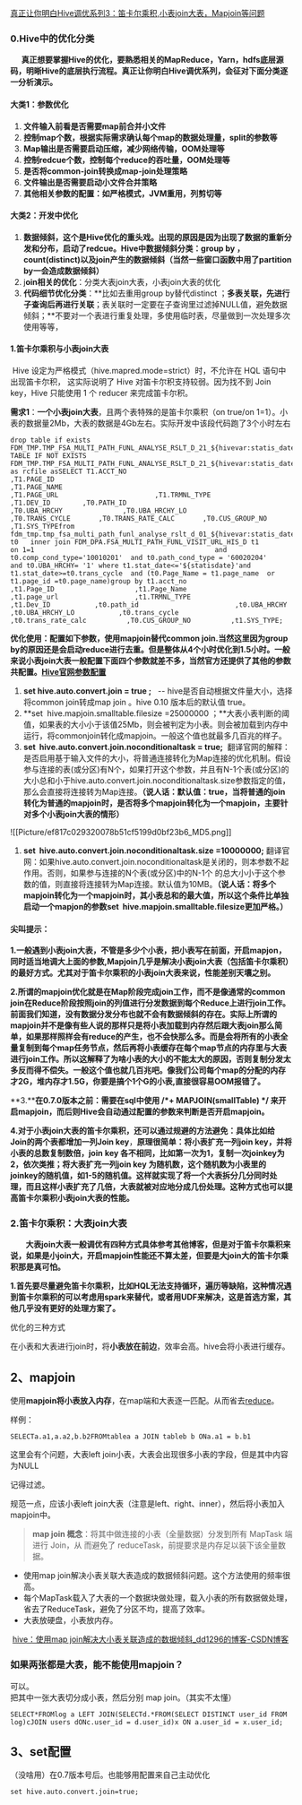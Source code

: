 [真正让你明白Hive调优系列3：笛卡尔乘积,小表join大表，Mapjoin等问题](https://my.oschina.net/u/4373790/blog/4335307 "真正让你明白Hive调优系列3：笛卡尔乘积,小表join大表，Mapjoin等问题")

### 0.Hive中的优化分类

     **真正想要掌握Hive的优化，要熟悉相关的MapReduce，Yarn，hdfs底层源码，明晰Hive的底层执行流程。真正让你明白Hive调优系列，会征对下面分类逐一分析演示。**

#### 大类1：参数优化

1.  **文件输入前看是否需要map前合并小文件**
2.  **控制map个数，根据实际需求确认每个map的数据处理量，split的参数等**
3.  **Map输出是否需要启动压缩，减少网络传输，OOM处理等**
4.  **控制redcue个数，控制每个reduce的吞吐量，OOM处理等**
5.  **是否将common-join转换成map-join处理策略**
6.  **文件输出是否需要启动小文件合并策略**
7.  **其他相关参数的配置：如严格模式，JVM重用，列剪切等**

#### 大类2：开发中优化

1.  **数据倾斜，这个是Hive优化的重头戏。出现的原因是因为出现了数据的重新分发和分布，启动了redcue。Hive中数据倾斜分类：group by ，count(distinct)以及join产生的数据倾斜（当然一些窗口函数中用了partition by一会造成数据倾斜）**
2.  j**oin相关的优化**：分类大表join大表，小表join大表的优化
3.  **代码细节优化分类**：**比如去重用group by替代distinct ；**多表关联，先进行子查询后再进行关联**；表关联时一定要在子查询里过滤掉NULL值，避免数据倾斜；**不要对一个表进行重复处理，多使用临时表，尽量做到一次处理多次使用等等，

#### 1.笛卡尔乘积与小表join大表

 Hive 设定为严格模式（hive.mapred.mode=strict）时，不允许在 HQL 语句中出现笛卡尔积， 这实际说明了 Hive 对笛卡尔积支持较弱。因为找不到 Join key，Hive 只能使用 1 个 reducer 来完成笛卡尔积。

**需求1**：**一个小表join大表**，且两个表特殊的是笛卡尔乘积（on true/on 1=1）。小表的数据量2Mb，大表的数据是4Gb左右。实际开发中该段代码跑了3个小时左右

```
drop table if exists FDM_TMP.TMP_FSA_MULTI_PATH_FUNL_ANALYSE_RSLT_D_21_${hivevar:statis_date};CREATE TABLE IF NOT EXISTS FDM_TMP.TMP_FSA_MULTI_PATH_FUNL_ANALYSE_RSLT_D_21_${hivevar:statis_date}stored as rcfile asSELECT T1.ACCT_NO                                                     ,T1.PAGE_ID                                                        ,T1.PAGE_NAME                                                      ,T1.PAGE_URL                        ,T1.TRMNL_TYPE                                                     ,T1.DEV_ID        ,T0.PATH_ID                                                      ,T0.UBA_HRCHY               ,T0.UBA_HRCHY_LO            ,T0.TRANS_CYCLE       ,T0.TRANS_RATE_CALC       ,T0.CUS_GROUP_NO       ,T1.SYS_TYPEfrom fdm_tmp.tmp_fsa_multi_path_funl_analyse_rslt_d_01_${hivevar:statis_date} t0   inner join FDM_DPA.FSA_MULTI_PATH_FUNL_VISIT_URL_HIS_D t1           on 1=1                                             and t0.comp_cond_type='10010201'  and t0.path_cond_type = '60020204'         and t0.UBA_HRCHY= '1' where t1.stat_date<='${statisdate}'and t1.stat_date>=t0.trans_cycle  and (t0.Page_Name = t1.page_name  or t1.page_id =t0.page_name)group by t1.acct_no                     ,t1.Page_ID                    ,t1.Page_Name                  ,t1.page_url                   ,t1.TRMNL_TYPE                     ,t1.Dev_ID           ,t0.path_id                        ,t0.UBA_HRCHY                ,t0.UBA_HRCHY_LO           ,t0.trans_cycle          ,t0.trans_rate_calc          ,T0.CUS_GROUP_NO          ,t1.SYS_TYPE;
```

**优化使用：配置如下参数，使用mapjoin替代common join.当然这里因为group by的原因还是会启动reduce进行去重。但是整体从4个小时优化到1.5小时。一般来说小表join大表一般配置下面四个参数就差不多，当然官方还提供了其他的参数共配置。[Hive官网参数配置](https://www.oschina.net/action/GoToLink?url=https%3A%2F%2Fcwiki.apache.org%2Fconfluence%2Fdisplay%2FHive%2FConfiguration%2BProperties "Hive官网参数配置")**

1.  **set hive.auto.convert.join = true ;**   -- hive是否自动根据文件量大小，选择将common join转成map join 。hive 0.10 版本后的默认值 true。
2.  **set  hive.mapjoin.smalltable.filesize =25000000 ；**大表小表判断的阈值，如果表的大小小于该值25Mb，则会被判定为小表。则会被加载到内存中运行，将commonjoin转化成mapjoin。一般这个值也就最多几百兆的样子。
3.  **set  hive.auto.convert.join.noconditionaltask = true;**  翻译官网的解释：是否启用基于输入文件的大小，将普通连接转化为Map连接的优化机制。假设参与连接的表(或分区)有N个，如果打开这个参数，并且有N-1个表(或分区)的大小总和小于hive.auto.convert.join.noconditionaltask.size参数指定的值，那么会直接将连接转为Map连接。**（说人话：默认值：true，当将普通的join转化为普通的mapjoin时，是否将多个mapjoin转化为一个mapjoin，主要针对多个小表join大表的情形）**

![[Picture/ef817c029320078b51cf5199d0bf23b6_MD5.png]]

1.  **set  hive.auto.convert.join.noconditionaltask.size =10000000;** 翻译官网：如果hive.auto.convert.join.noconditionaltask是关闭的，则本参数不起作用。否则，如果参与连接的N个表(或分区)中的N-1个 的总大小小于这个参数的值，则直接将连接转为Map连接。默认值为10MB。**（说人话：将多个mapjoin转化为一个mapjoin时，其小表总和的最大值，所以这个条件比单独启动一个mapjon的参数****set  hive.mapjoin.smalltable.filesize更加严格。****）**

#### **尖叫提示：**

**1.一般遇到小表join大表，不管是多少个小表，把小表写在前面，开启mapjon，同时适当地调大上面的参数,Mapjoin几乎是解决小表join大表（包括笛卡尔乘积）的最好方式。尤其对于笛卡尔乘积的小表join大表来说，性能差别天壤之别。**

**2.所谓的mapjoin优化就是在Map阶段完成join工作，而不是像通常的common join在Reduce阶段按照join的列值进行分发数据到每个Reduce上进行join工作。前面我们知道，没有数据分发分布也就不会有数据倾斜的存在。实际上所谓的mapjoin并不是像有些人说的那样只是将小表加载到内存然后跟大表join那么简单，如果那样照样会有reduce的产生，也不会快那么多。而是会将所有的小表全量复制到每个map任务节点，然后再将小表缓存在每个map节点的内存里与大表进行join工作。所以这解释了为啥小表的大小的不能太大的原因，否则复制分发太多反而得不偿失。一般这个值也就几百兆吧。像我们公司每个map的分配的内存才2G，堆内存才1.5G，你要是搞个1个G的小表,直接很容易OOM报错了。**

**3.****在0.7.0版本之前：需要在sql中使用 /\*+ MAPJOIN(smallTable) \*/ 来开启mapjoin，而后则Hive会自动通过配置的参数来判断是否开启mapjoin。**

**4.对于小表join大表的笛卡尔乘积，还可以通过规避的方法避免：具体比如给 Join的两个表都增加一列Join key**，**原理很简单：将小表扩充一列join key，并将小表的总数复制数倍，join** **key 各不相同，比如第一次为1，复制一次joinkey为2，依次类推；将大表扩充一列join key 为随机数，这个随机数为小表里的joinkey的随机值，如1-5的随机值。这样就实现了将一个大表拆分几分同时处理，而且这样小表扩充了几倍，大表就被对应地分成几份处理。这种方式也可以提高笛卡尔乘积小表join大表的性能。**

### 2.笛卡尔乘积：大表join大表

       **大表join大表一般调优有四种方式具体参考其他博客，但是对于笛卡尔乘积来说，如果是小join大，开启mapjoin性能还不算太差，但要是大join大的笛卡尔乘积那是真可怕。**

**1.首先要尽量避免笛卡尔乘积，比如HQL无法支持循环，遍历等缺陷，这种情况遇到笛卡尔乘积的可以考虑用spark来替代，或者用UDF来解决，这是首选方案，其他几乎没有更好的处理方案了。**

优化的三种方式

在小表和大表进行join时，将**小表放在前边**，效率会高。hive会将小表进行缓存。

## 2、mapjoin

使用**mapjoin将小表放入内存**，在map端和大表逐一匹配。从而省去[reduce](https://so.csdn.net/so/search?q=reduce&spm=1001.2101.3001.7020)。

样例：

```
SELECTa.a1,a.a2,b.b2FROMtablea a JOIN tableb b ONa.a1 = b.b1
```

这里会有个问题，大表left join小表，大表会出现很多小表的字段，但是其中内容为NULL

记得过滤。

规范一点，应该小表left join大表（注意是left、right、inner），然后将小表加入mapjoin中。

> **map join 概念**：将其中做连接的小表（全量数据）分发到所有 MapTask 端进行 Join，从 而避免了 reduceTask，前提要求是内存足以装下该全量数据。 

-   使用map join解决小表关联大表造成的数据倾斜问题。这个方法使用的频率很高。
-   每个MapTask载入了大表的一个数据块做处理，载入小表的所有数据做处理，省去了ReduceTask，避免了分区不均，提高了效率。
-   大表放硬盘，小表放内存。

 [hive：使用map join解决大小表关联造成的数据倾斜\_dd1296的博客-CSDN博客](https://blog.csdn.net/weixin_41639302/article/details/107235828?utm_medium=distribute.pc_aggpage_search_result.none-task-blog-2~aggregatepage~first_rank_ecpm_v1~rank_v31_ecpm-1-107235828.pc_agg_new_rank&utm_term=%E5%A4%A7%E5%B0%8F%E8%A1%A8join%E4%B8%BA%E4%BB%80%E4%B9%88%E4%BC%9A%E6%95%B0%E6%8D%AE%E5%80%BE%E6%96%9C&spm=1000.2123.3001.4430 "hive：使用map join解决大小表关联造成的数据倾斜_dd1296的博客-CSDN博客")

### 如果两张都是大表，能不能使用mapjoin？

可以。  
把其中一张大表切分成小表，然后分别 map join。（其实不太懂）

```
SELECT*FROMlog a LEFT JOIN(SELECTd.*FROM(SELECT DISTINCT user_id FROM log)cJOIN users dONc.user_id = d.user_id)x ON a.user_id = x.user_id;
```

## 3、set配置

（没啥用）在0.7版本号后。也能够用配置来自己主动优化

```
set hive.auto.convert.join=true;
```